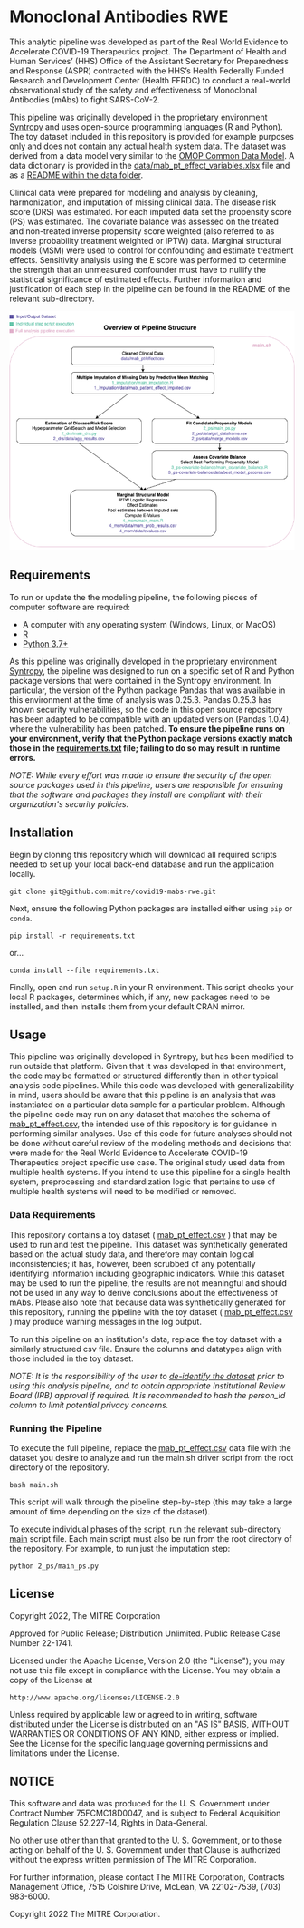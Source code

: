 # Monoclonal Antibodies RWE

This analytic pipeline was developed as part of the Real World Evidence to Accelerate COVID-19 Therapeutics project. The Department of Health and Human Services’ (HHS) Office of the Assistant Secretary for Preparedness and Response (ASPR) contracted with the HHS’s Health Federally Funded Research and Development Center (Health FFRDC) to conduct a real-world observational study of the safety and effectiveness of Monoclonal Antibodies (mAbs) to fight SARS-CoV-2.

This pipeline was originally developed in the proprietary environment [Syntropy](https://www.syntropy.com/about-us/) and uses open-source programming languages (R and Python). The toy dataset included in this repository is provided for example purposes only and does not contain any actual health system data. The dataset was derived from a data model very similar to the [OMOP Common Data Model](https://ohdsi.github.io/CommonDataModel/). A data dictionary is provided in the [data/mab_pt_effect_variables.xlsx](data/mab_pt_effect_variables.xlsx) file and as a [README within the data folder](data/README.md). 

Clinical data were prepared for modeling and analysis by cleaning, harmonization, and imputation of missing clinical data. The disease risk score (DRS) was estimated. For each imputed data set the propensity score (PS) was estimated. The covariate balance was assessed on the treated and non-treated inverse propensity score weighted (also referred to as inverse probability treatment weighted or IPTW) data. Marginal structural models (MSM) were used to control for confounding and estimate treatment effects. Sensitivity analysis using the E score was performed to determine the strength that an unmeasured confounder must have to nullify the statistical significance of estimated effects. Further information and justification of each step in the pipeline can be found in the README of the relevant sub-directory.


<div style="text-align:center"><img src="README_diagrams/mabs_pipeline.png"/></div>

## Requirements

To run or update the the modeling pipeline, the following pieces of computer software are required:

- A computer with any operating system (Windows, Linux, or MacOS)
- [R](https://www.r-project.org/)
- [Python 3.7+](https://docs.conda.io/en/latest/miniconda.html)

As this pipeline was originally developed in the proprietary environment [Syntropy](https://www.syntropy.com/about-us/), the pipeline was designed to run on a specific set of R and Python package versions that were contained in the Syntropy environment. In particular, the version of the Python package Pandas that was available in this environment at the time of analysis was 0.25.3. Pandas 0.25.3 has known security vulnerabilities, so the code in this open source repository has been adapted to be compatible with an updated version (Pandas 1.0.4), where the vulnerability has been patched. **To ensure the pipeline runs on your environment, verify that the Python package versions exactly match those in the [requirements.txt](requirements.txt) file; failing to do so may result in runtime errors.** 

*NOTE: While every effort was made to ensure the security of the open source packages used in this pipeline, users are responsible for ensuring that the software and packages they install are compliant with their organization's security policies.*

## Installation

Begin by cloning this repository which will download all required scripts needed to set up your local back-end database and run the application locally.

```shell
git clone git@github.com:mitre/covid19-mabs-rwe.git
```

Next, ensure the following Python packages are installed either using `pip` or `conda`.

```shell
pip install -r requirements.txt
```

or...

```shell
conda install --file requirements.txt
```

Finally, open and run `setup.R` in your R environment. This script checks your local R packages, determines which, if any, new packages need to be installed, and then installs them from your default CRAN mirror. 

## Usage

This pipeline was originally developed in Syntropy, but has been modified to run outside that platform. Given that it was developed in that environment, the code may be formatted or structured differently than in other typical analysis code pipelines. While this code was developed with generalizability in mind, users should be aware that this pipeline is an analysis that was instantiated on a particular data sample for a particular problem. Although the pipeline code may run on any dataset that matches the schema of [mab_pt_effect.csv](data/mab_pt_effect.csv), the intended use of this repository is for guidance in performing similar analyses. Use of this code for future analyses should not be done without careful review of the modeling methods and decisions that were made for the Real World Evidence to Accelerate COVID-19 Therapeutics project specific use case. The original study used data from multiple health systems. If you intend to use this pipeline for a single health system, preprocessing and standardization logic that pertains to use of multiple health systems will need to be modified or removed.

### Data Requirements
This repository contains a toy dataset ( [mab_pt_effect.csv](data/mab_pt_effect.csv) ) that may be used to run and test the pipeline. This dataset was synthetically generated based on the actual study data, and therefore may contain logical inconsistencies; it has, however, been scrubbed of any potentially identifying information including geographic indicators. While this dataset may be used to run the pipeline, the results are not meaningful and should not be used in any way to derive conclusions about the effectiveness of mAbs. Please also note that because data was synthetically generated for this repository, running the pipeline with the toy dataset ( [mab_pt_effect.csv](data/mab_pt_effect.csv) ) may produce warning messages in the log output.

To run this pipeline on an institution's data, replace the toy dataset with a similarly structured csv file. Ensure the columns and datatypes align with those included in the toy dataset.

*NOTE: It is the responsibility of the user to [de-identify the dataset](https://www.hhs.gov/hipaa/for-professionals/privacy/special-topics/de-identification/index.html) prior to using this analysis pipeline, and to obtain appropriate* *Institutional Review Board (IRB) approval if required. It is recommended to hash the person_id column to limit potential privacy concerns.*

### Running the Pipeline
To execute the full pipeline, replace the [mab_pt_effect.csv](data/mab_pt_effect.csv) data file with the dataset you desire to analyze and run the main.sh driver script from the root directory of the repository. 

```shell
bash main.sh
``` 

This script will walk through the pipeline step-by-step (this may take a large amount of time depending on the size of the dataset).

To execute individual phases of the script, run the relevant sub-directory [main](main.sh) script file. Each main script must also be run from the root directory of the repository. For example, to run just the imputation step:

```shell
python 2_ps/main_ps.py
``` 

## License

Copyright 2022, The MITRE Corporation

Approved for Public Release; Distribution Unlimited. Public Release Case Number 22-1741.

Licensed under the Apache License, Version 2.0 (the "License");
you may not use this file except in compliance with the License.
You may obtain a copy of the License at

    http://www.apache.org/licenses/LICENSE-2.0

Unless required by applicable law or agreed to in writing, software
distributed under the License is distributed on an "AS IS" BASIS,
WITHOUT WARRANTIES OR CONDITIONS OF ANY KIND, either express or implied.
See the License for the specific language governing permissions and
limitations under the License.

## NOTICE

This software and data was produced for the U. S. Government under Contract Number 75FCMC18D0047, and is subject to Federal Acquisition Regulation Clause 52.227-14, Rights in Data-General.

No other use other than that granted to the U. S. Government, or to those acting on behalf of the U. S. Government under that Clause is authorized without the express written permission of The MITRE Corporation.

For further information, please contact The MITRE Corporation, Contracts Management Office, 7515 Colshire Drive, McLean, VA 22102-7539, (703) 983-6000.

Copyright 2022 The MITRE Corporation.
